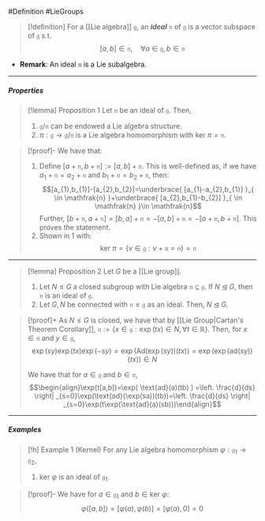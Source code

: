 #Definition #LieGroups 

> [!definition]
> For a [[Lie algebra]] $\mathfrak{g}$, an ***ideal*** $\mathfrak{n}$ of $\mathfrak{g}$ is a vector subspace of $\mathfrak{g}$ s.t. $$[a,b]\in \mathfrak{n},\quad \forall a\in\mathfrak{g},b\in \mathfrak{n}$$
- **Remark**: An ideal $\mathfrak{n}$ is a Lie subalgebra.
---
##### Properties
> [!lemma] Proposition 1
> Let $\mathfrak{n}$ be an ideal of $\mathfrak{g}$. Then, 
> 1. $\mathfrak{g} / \mathfrak{n}$ can be endowed a Lie algebra structure.
> 2. $\pi:\mathfrak{g}\to \mathfrak{g} / \mathfrak{n}$ is a Lie algebra homomorphism with $\text{ker }\pi=\mathfrak{n}$.

> [!proof]-
> We have that:
> 1. Define $[a+\mathfrak{n},b+\mathfrak{n}]:=[a,b]+\mathfrak{n}$. This is well-defined as, if we have $a_{1}+\mathfrak{n}=a_{2}+\mathfrak{n}$ and $b_{1}+\mathfrak{n}=b_{2}+\mathfrak{n}$, then: $$[a_{1},b_{1}]-[a_{2},b_{2}]=\underbrace{ [a_{1}-a_{2},b_{1}] }_{ \in \mathfrak{n} }+\underbrace{ [a_{2},b_{1}-b_{2}] }_{ \in \mathfrak{n} }\in \mathfrak{n}$$Further, $[b+\mathfrak{n},a+\mathfrak{n}]=[b,a]+\mathfrak{n}=-[a,b]+\mathfrak{n}=-[a+\mathfrak{n},b+\mathfrak{n}]$. This proves the statement.
> 2. Shown in 1 with: $$\text{ker }\pi=\{ v\in \mathfrak{g}:v+\mathfrak{n}=\mathfrak{n} \}=\mathfrak{n}$$
---
> [!lemma] Proposition 2
> Let $G$ be a [[Lie group]].  
> 1. Let $N\leq G$ a closed subgroup with Lie algebra $\mathfrak{n}\subseteq \mathfrak{g}$. If $N\unlhd G$, then $\mathfrak{n}$ is an ideal of $\mathfrak{g}$.
> 2. Let $G,N$ be connected with $\mathfrak{n}\leq \mathfrak{g}$ as an ideal. Then, $N\unlhd G$.

> [!proof]+
> As $N\leq G$ is closed, we have that by [[Lie Group|Cartan's Theorem Corollary]], $\mathfrak{n}:=\{ x\in \mathfrak{g}:\exp(tx)\in N,\forall t\in \mathbb{R} \}$. Then, for $x\in \mathfrak{n}$ and $y\in \mathfrak{g}$,   $$\exp(sy)\exp(tx)\exp(-sy)=\exp(\text{Ad}(\exp(sy))(tx))=\exp(\exp(\text{ad}(sy))(tx))\in N$$
> 
> We have that for $a\in \mathfrak{g}$ and $b\in \mathfrak{n}$, $$\begin{align}\exp(t[a,b])=\exp(  \text{ad}(a)(tb) ) =\left. \frac{d}{ds} \right| _{s=0}\exp(\text{ad}(\exp(sa))(tb))=\left. \frac{d}{ds} \right| _{s=0}\exp(t\exp(\text{ad}(a)(sb)))\end{align}$$
---
##### Examples
> [!h] Example 1 (Kernel)
> For any Lie algebra homomorphism $\varphi:\mathfrak{g}_{1}\to \mathfrak{g}_{2}$, 
> 1. $\text{ker }\varphi$ is an ideal of $\mathfrak{g}_{1}$.

> [!proof]-
> We have for $a\in \mathfrak{g}_{1}$ and $b\in \text{ker }\varphi$:
> $$\varphi([a,b])=[\varphi(a),\varphi(b)]=[\varphi(a),0]=0$$